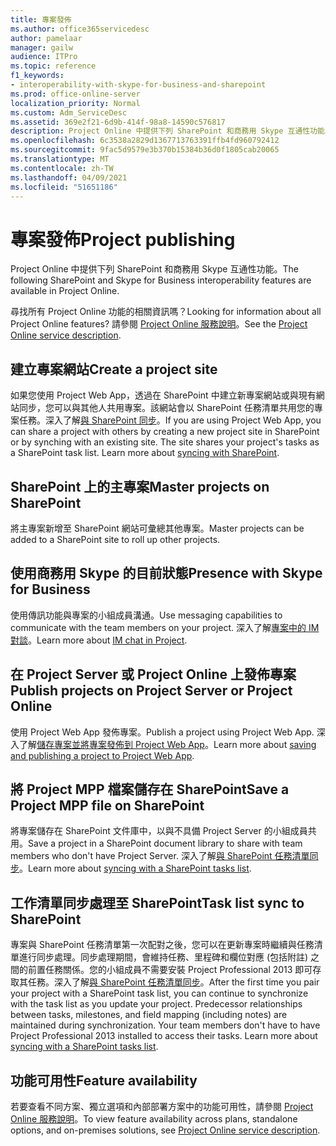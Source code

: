 ```yaml
---
title: 專案發佈
ms.author: office365servicedesc
author: pamelaar
manager: gailw
audience: ITPro
ms.topic: reference
f1_keywords:
- interoperability-with-skype-for-business-and-sharepoint
ms.prod: office-online-server
localization_priority: Normal
ms.custom: Adm_ServiceDesc
ms.assetid: 369e2f21-6d9b-414f-98a8-14590c576817
description: Project Online 中提供下列 SharePoint 和商務用 Skype 互通性功能。
ms.openlocfilehash: 6c3538a2829d1367713763391ffb4fd960792412
ms.sourcegitcommit: 9fac5d9579e3b370b15384b36d0f1805cab20065
ms.translationtype: MT
ms.contentlocale: zh-TW
ms.lasthandoff: 04/09/2021
ms.locfileid: "51651186"
---
```

# <a name="project-publishing"></a><span data-ttu-id="65f4c-103">專案發佈</span><span class="sxs-lookup"><span data-stu-id="65f4c-103">Project publishing</span></span>

<span data-ttu-id="65f4c-104">Project Online 中提供下列 SharePoint 和商務用 Skype 互通性功能。</span><span class="sxs-lookup"><span data-stu-id="65f4c-104">The following SharePoint and Skype for Business interoperability features are available in Project Online.</span></span>
  
<span data-ttu-id="65f4c-105">尋找所有 Project Online 功能的相關資訊嗎？</span><span class="sxs-lookup"><span data-stu-id="65f4c-105">Looking for information about all Project Online features?</span></span> <span data-ttu-id="65f4c-106">請參閱 [Project Online 服務說明](project-online-service-description.md)。</span><span class="sxs-lookup"><span data-stu-id="65f4c-106">See the [Project Online service description](project-online-service-description.md).</span></span>
  
## <a name="create-a-project-site"></a><span data-ttu-id="65f4c-107">建立專案網站</span><span class="sxs-lookup"><span data-stu-id="65f4c-107">Create a project site</span></span>

<span data-ttu-id="65f4c-p102">如果您使用 Project Web App，透過在 SharePoint 中建立新專案網站或與現有網站同步，您可以與其他人共用專案。該網站會以 SharePoint 任務清單共用您的專案任務。深入了解[與 SharePoint 同步](https://go.microsoft.com/fwlink/p/?LinkId=271352)。</span><span class="sxs-lookup"><span data-stu-id="65f4c-p102">If you are using Project Web App, you can share a project with others by creating a new project site in SharePoint or by synching with an existing site. The site shares your project's tasks as a SharePoint task list. Learn more about [syncing with SharePoint](https://go.microsoft.com/fwlink/p/?LinkId=271352).</span></span>
  
## <a name="master-projects-on-sharepoint"></a><span data-ttu-id="65f4c-111">SharePoint 上的主專案</span><span class="sxs-lookup"><span data-stu-id="65f4c-111">Master projects on SharePoint</span></span>

<span data-ttu-id="65f4c-112">將主專案新增至 SharePoint 網站可彙總其他專案。</span><span class="sxs-lookup"><span data-stu-id="65f4c-112">Master projects can be added to a SharePoint site to roll up other projects.</span></span> 
  
## <a name="presence-with-skype-for-business"></a><span data-ttu-id="65f4c-113">使用商務用 Skype 的目前狀態</span><span class="sxs-lookup"><span data-stu-id="65f4c-113">Presence with Skype for Business</span></span>

<span data-ttu-id="65f4c-114">使用傳訊功能與專案的小組成員溝通。</span><span class="sxs-lookup"><span data-stu-id="65f4c-114">Use messaging capabilities to communicate with the team members on your project.</span></span> <span data-ttu-id="65f4c-115">深入了解[專案中的 IM 對談](https://go.microsoft.com/fwlink/p/?LinkId=271351)。</span><span class="sxs-lookup"><span data-stu-id="65f4c-115">Learn more about [IM chat in Project](https://go.microsoft.com/fwlink/p/?LinkId=271351).</span></span>
  
## <a name="publish-projects-on-project-server-or-project-online"></a><span data-ttu-id="65f4c-116">在 Project Server 或 Project Online 上發佈專案</span><span class="sxs-lookup"><span data-stu-id="65f4c-116">Publish projects on Project Server or Project Online</span></span>

<span data-ttu-id="65f4c-117">使用 Project Web App 發佈專案。</span><span class="sxs-lookup"><span data-stu-id="65f4c-117">Publish a project using Project Web App.</span></span> <span data-ttu-id="65f4c-118">深入了解[儲存專案並將專案發佈到 Project Web App](https://go.microsoft.com/fwlink/p/?LinkId=271354)。</span><span class="sxs-lookup"><span data-stu-id="65f4c-118">Learn more about [saving and publishing a project to Project Web App](https://go.microsoft.com/fwlink/p/?LinkId=271354).</span></span>
  
## <a name="save-a-project-mpp-file-on-sharepoint"></a><span data-ttu-id="65f4c-119">將 Project MPP 檔案儲存在 SharePoint</span><span class="sxs-lookup"><span data-stu-id="65f4c-119">Save a Project MPP file on SharePoint</span></span>

<span data-ttu-id="65f4c-120">將專案儲存在 SharePoint 文件庫中，以與不具備 Project Server 的小組成員共用。</span><span class="sxs-lookup"><span data-stu-id="65f4c-120">Save a project in a SharePoint document library to share with team members who don't have Project Server.</span></span> <span data-ttu-id="65f4c-121">深入了解[與 SharePoint 任務清單同步](https://go.microsoft.com/fwlink/p/?LinkId=271353)。</span><span class="sxs-lookup"><span data-stu-id="65f4c-121">Learn more about [syncing with a SharePoint tasks list](https://go.microsoft.com/fwlink/p/?LinkId=271353).</span></span>
  
## <a name="task-list-sync-to-sharepoint"></a><span data-ttu-id="65f4c-122">工作清單同步處理至 SharePoint</span><span class="sxs-lookup"><span data-stu-id="65f4c-122">Task list sync to SharePoint</span></span>

<span data-ttu-id="65f4c-p106">專案與 SharePoint 任務清單第一次配對之後，您可以在更新專案時繼續與任務清單進行同步處理。同步處理期間，會維持任務、里程碑和欄位對應 (包括附註) 之間的前置任務關係。您的小組成員不需要安裝 Project Professional 2013 即可存取其任務。深入了解[與 SharePoint 任務清單同步](https://go.microsoft.com/fwlink/p/?LinkId=271353)。</span><span class="sxs-lookup"><span data-stu-id="65f4c-p106">After the first time you pair your project with a SharePoint task list, you can continue to synchronize with the task list as you update your project. Predecessor relationships between tasks, milestones, and field mapping (including notes) are maintained during synchronization. Your team members don't have to have Project Professional 2013 installed to access their tasks. Learn more about [syncing with a SharePoint tasks list](https://go.microsoft.com/fwlink/p/?LinkId=271353).</span></span>
  
## <a name="feature-availability"></a><span data-ttu-id="65f4c-127">功能可用性</span><span class="sxs-lookup"><span data-stu-id="65f4c-127">Feature availability</span></span>

<span data-ttu-id="65f4c-128">若要查看不同方案、獨立選項和內部部署方案中的功能可用性，請參閱 [Project Online 服務說明](project-online-service-description.md)。</span><span class="sxs-lookup"><span data-stu-id="65f4c-128">To view feature availability across plans, standalone options, and on-premises solutions, see [Project Online service description](project-online-service-description.md).</span></span>
  

